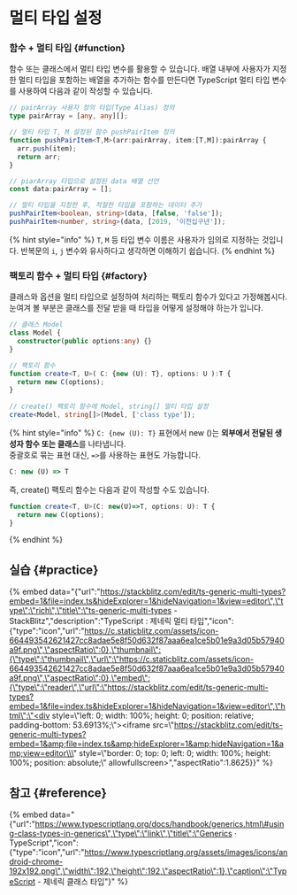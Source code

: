 # 멀티 타입 설정

### 함수 + 멀티 타입 {#function}

함수 또는 클래스에서 멀티 타입 변수를 활용할 수 있습니다. 배열 내부에 사용자가 지정한 멀티 타입을 포함하는 배열을 추가하는 함수를 만든다면 TypeScript 멀티 타입 변수를 사용하여 다음과 같이 작성할 수 있습니다.

```typescript
// pairArray 사용자 정의 타입(Type Alias) 정의
type pairArray = [any, any][];

// 멀티 타입 T, M 설정된 함수 pushPairItem 정의
function pushPairItem<T,M>(arr:pairArray, item:[T,M]):pairArray {
  arr.push(item);
  return arr;
}

// piarArray 타입으로 설정된 data 배열 선언
const data:pairArray = [];

// 멀티 타입을 지정한 후, 적절한 타입을 포함하는 데이터 추가
pushPairItem<boolean, string>(data, [false, 'false']);
pushPairItem<number, string>(data, [2019, '이천십구년']);
```

{% hint style="info" %}
`T`, `M` 등 타입 변수 이름은 사용자가 임의로 지정하는 것입니다. 반복문의 `i`, `j` 변수와 유사하다고 생각하면 이해하기 쉽습니다.
{% endhint %}

### 팩토리 함수 + 멀티 타입 {#factory}

클래스와 옵션을 멀티 타입으로 설정하여 처리하는 팩토리 함수가 있다고 가정해봅시다. 눈여겨 볼 부분은 클래스를 전달 받을 때 타입을 어떻게 설정해야 하는가 입니다.

```typescript
// 클래스 Model
class Model {
  constructor(public options:any) {}
}

// 팩토리 함수
function create<T, U>( C: {new (U): T}, options: U ):T {
  return new C(options);
}
​
// create() 팩토리 함수에 Model, string[] 멀티 타입 설정
create<Model, string[]>(Model, ['class type']);
```

{% hint style="info" %}
`C: {new (U): T}` 표현에서 new \(\)는 **외부에서 전달된 생성자 함수 또는 클래스**를 나타냅니다.  
중괄호로 묶는 표현 대신, `=>`를 사용하는 표현도 가능합니다.

```typescript
C: new (U) => T
```

즉, create\(\) 팩토리 함수는 다음과 같이 작성할 수도 있습니다.

```typescript
function create<T, U>(C: new(U)=>T, options: U): T {
  return new C(options);
}
```
{% endhint %}

## 실습 {#practice}

{% embed data="{\"url\":\"https://stackblitz.com/edit/ts-generic-multi-types?embed=1&file=index.ts&hideExplorer=1&hideNavigation=1&view=editor\",\"type\":\"rich\",\"title\":\"ts-generic-multi-types - StackBlitz\",\"description\":\"TypeScript : 제네릭 멀티 타입\",\"icon\":{\"type\":\"icon\",\"url\":\"https://c.staticblitz.com/assets/icon-664493542621427cc8adae5e8f50d632f87aaa6ea1ce5b01e9a3d05b57940a9f.png\",\"aspectRatio\":0},\"thumbnail\":{\"type\":\"thumbnail\",\"url\":\"https://c.staticblitz.com/assets/icon-664493542621427cc8adae5e8f50d632f87aaa6ea1ce5b01e9a3d05b57940a9f.png\",\"aspectRatio\":0},\"embed\":{\"type\":\"reader\",\"url\":\"https://stackblitz.com/edit/ts-generic-multi-types?embed=1&file=index.ts&hideExplorer=1&hideNavigation=1&view=editor\",\"html\":\"<div style=\\\"left: 0; width: 100%; height: 0; position: relative; padding-bottom: 53.6913%;\\\"><iframe src=\\\"https://stackblitz.com/edit/ts-generic-multi-types?embed=1&amp;file=index.ts&amp;hideExplorer=1&amp;hideNavigation=1&amp;view=editor\\\" style=\\\"border: 0; top: 0; left: 0; width: 100%; height: 100%; position: absolute;\\\" allowfullscreen></iframe></div>\",\"aspectRatio\":1.8625}}" %}

## 참고 {#reference}

{% embed data="{\"url\":\"https://www.typescriptlang.org/docs/handbook/generics.html\#using-class-types-in-generics\",\"type\":\"link\",\"title\":\"Generics · TypeScript\",\"icon\":{\"type\":\"icon\",\"url\":\"https://www.typescriptlang.org/assets/images/icons/android-chrome-192x192.png\",\"width\":192,\"height\":192,\"aspectRatio\":1},\"caption\":\"TypeScript - 제네릭 클래스 타입\"}" %}

